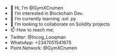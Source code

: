 - 👋 Hi, I’m @GymXCrumen
- 👀 I’m interested in Blockchain Dev.
- 🌱 I’m currently learning .sol .py
- 💞️ I’m looking to collaborate on Solidity projects 
- 📫 How to reach me; 
- Twitter: @Incog_Looqman  
- WhatsApp: +2347051541675  
- Point.Network: @GymXCrumen

<!---
GymXCrumen/GymXCrumen is a ✨ special ✨ repository because its `README.md` (this file) appears on your GitHub profile.
You can click the Preview link to take a look at your changes.
--->
